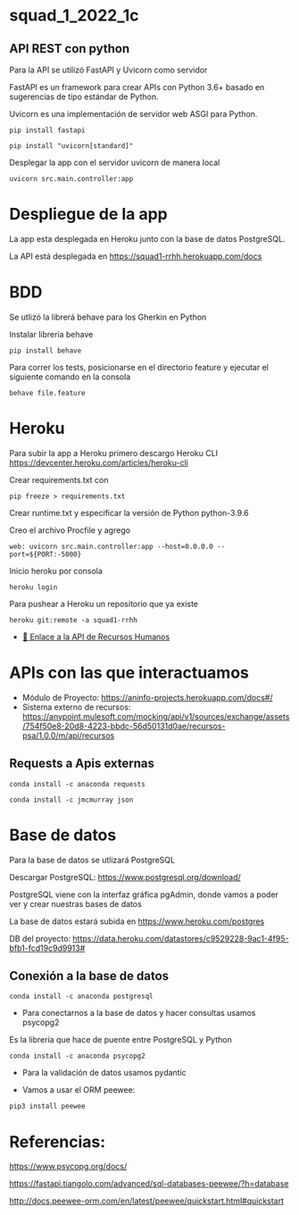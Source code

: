 # squad_1_2022_1c

## API REST con python

Para la API se utilizó FastAPI y Uvicorn como servidor

FastAPI es un framework para crear APIs con Python 3.6+ basado en sugerencias de tipo estándar de Python.

Uvicorn es una implementación de servidor web ASGI para Python.

```
pip install fastapi
```
```
pip install "uvicorn[standard]"
```

Desplegar la app con el servidor uvicorn de manera local

```
uvicorn src.main.controller:app
```
# Despliegue de la app

La app esta desplegada en Heroku junto con la base de datos PostgreSQL. 

La API está desplegada en https://squad1-rrhh.herokuapp.com/docs 

# BDD

Se utlizó la librerá behave para los Gherkin en Python

Instalar librería behave
```
pip install behave
```
Para correr los tests, posicionarse en el directorio feature y ejecutar el siguiente comando en la consola
```
behave file.feature
```

# Heroku

Para subir la app a Heroku primero descargo Heroku CLI https://devcenter.heroku.com/articles/heroku-cli

Crear requirements.txt con
```
pip freeze > requirements.txt
```

Crear runtime.txt y especificar la versión de Python python-3.9.6

Creo el archivo Procfile y agrego 
```
web: uvicorn src.main.controller:app --host=0.0.0.0 --port=${PORT:-5000}
```

Inicio heroku por consola
```
heroku login
```

Para pushear a Heroku un repositorio que ya existe
```
heroku git:remote -a squad1-rrhh
```

- [👥 Enlace a la API de Recursos Humanos](https://squad1-rrhh.herokuapp.com/docs)

# APIs con las que interactuamos 

- Módulo de Proyecto: https://aninfo-projects.herokuapp.com/docs#/
- Sistema externo de recursos: https://anypoint.mulesoft.com/mocking/api/v1/sources/exchange/assets/754f50e8-20d8-4223-bbdc-56d50131d0ae/recursos-psa/1.0.0/m/api/recursos

## Requests a Apis externas

```
conda install -c anaconda requests
```
```
conda install -c jmcmurray json
```

# Base de datos

Para la base de datos se utlizará PostgreSQL

Descargar PostgreSQL: https://www.postgresql.org/download/

PostgreSQL viene con la interfaz gráfica pgAdmin, donde vamos a poder ver y crear nuestras bases de datos

La base de datos estará subida en https://www.heroku.com/postgres

DB del proyecto: https://data.heroku.com/datastores/c9529228-9ac1-4f95-bfb1-fcd19c9d9913#

## Conexión a la base de datos
```
conda install -c anaconda postgresql
```

- Para conectarnos a la base de datos y hacer consultas usamos psycopg2

Es la librería que hace de puente entre PostgreSQL y Python
```
conda install -c anaconda psycopg2
```

- Para la validación de datos usamos pydantic

- Vamos a usar el ORM peewee: 

```
pip3 install peewee
```

# Referencias: 

https://www.psycopg.org/docs/

https://fastapi.tiangolo.com/advanced/sql-databases-peewee/?h=database

http://docs.peewee-orm.com/en/latest/peewee/quickstart.html#quickstart
